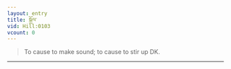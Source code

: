 ```yaml
---
layout: entry
title: སྐྲོལ་
vid: Hill:0103
vcount: 0
---
```

> To cause to make sound; to cause to stir up DK\.


---

